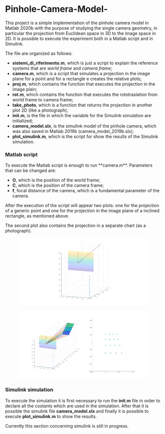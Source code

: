 # Pinhole-Camera-Model-

This project is a simple implementation of the pinhole camera model in Matlab 2020b with the purpose of studying the single camera geometry, in particular the projection from Euclidean space in 3D to the image space in 2D. It is possible to execute the experiment both in a Matlab script and in Simulink.

The file are organized as follows:

- **sistemi_di_riferimento.m**, which is just a script to explain the reference systems that are *world frame* and *camera frame*;
- **camera.m**, which is a script that simulates a projection in the image plane for a point and for a rectangle e creates the relative plots;
- **proj.m**, which contains the function that executes the projection in the image plain;
- **rot.m**, which contains the function that executes the rototraslation from world frame to camera frame;
- **take_photo**, which is a function that returns the projection in another plot 2D (like a photograph);
- **init.m**, is the file in which the variable for the Simulink simulation are initialized;
- **camera_model.slx**, is the simulink model of the pinhole camera, which was also saved in Matlab 2019b (camera_model_2019b.slx);
- **plot_simulink.m**, which is the script for show the results of the Simulink simulation.


<h3>Matlab script</h3>
To execute the Matlab script is enough to run **camera.m**. Parameters that can be changed are:

- **O**, which is the position of the world frame;
- **C**, which is the position of the camera frame;
- **f**, focal distance of the camera, which is a fundamental parameter of the camera.

After the execution of the script will appear two plots: one for the projection of a generic point and one for the projection in the image plane of a inclined rectangle, as mentioned above.

The second plot also contains the projection in a separate chart (as a photograph).

<figure class="image">
  <img src="pictures/point_projection.png" width="560">
  <figcaption></figcaption>
</figure>

<figure class="image">
  <img src="pictures/rectangle_projection.png" width="560">
  <figcaption></figcaption>
</figure>


<h3>Simulink simulation</h3>

To execute the simulation it is first necessary to run the **init.m** file in order to declare all the costants which are used in the simulation. After that it is possible the simulink file **camera_model.slx** and finally it is possible to execute **plot_simulink.m** to show the results.

Currently this section concerning simulink is still in progress.
